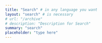 ```yaml
---
title: "Search" # in any language you want
layout: "search" # is necessary
# url: "/archive"
# description: "Description for Search"
summary: "search"
placeholder: "type here"
---
```

